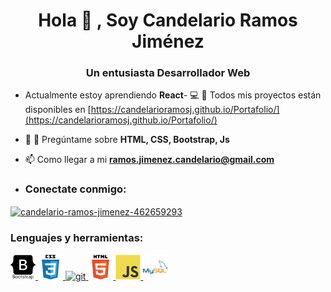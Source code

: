 <h1 align="center">Hola 👋 , Soy Candelario Ramos Jiménez</h1><h3 align="center">Un entusiasta Desarrollador Web</h3>


- Actualmente estoy aprendiendo **React**- 💻 👨 Todos mis proyectos están disponibles en [https://candelarioramosj.github.io/Portafolio/](https://candelarioramosj.github.io/Portafolio/)

- 💬 🌱 Pregúntame sobre **HTML, CSS, Bootstrap, Js**



- 📫 Como llegar a mi **ramos.jimenez.candelario@gmail.com**
- <h3 align="left">Conectate conmigo:</h3>
<p align="left">
<a href="https://linkedin.com/in/candelario-ramos-jimenez-462659293" target="blank">
  <img align="center" src="https://raw.githubusercontent.com/rahuldkjain/github-profile-readme-generator/master/src/images/icons/Social/linked-in-alt.svg" alt=" candelario-ramos-jimenez-462659293" height="30" width="40" />
</a>
</p><h3 align="left">Lenguajes y herramientas:</h3>
<p align="left">



<a href="https://getbootstrap.com" target="_blank" rel="noreferrer"> 
  <img src="https://raw.githubusercontent.com/devicons/devicon/master/icons/bootstrap/bootstrap-plain-wordmark.svg" alt="bootstrap" width="40" height="40"/> 
</a> 
<a href="https://www.w3schools.com/css/" target="_blank" rel="noreferrer">
  <img src="https://raw.githubusercontent.com/devicons/devicon/master/icons/css3/css3-original-wordmark.svg" alt="css3" width="40" height="40"/> 
</a> 
<a href="https://git-scm.com/" target="_blank" rel="noreferrer">
  <img src="https://www.vectorlogo.zone/logos/git-scm/git-scm-icon.svg" alt="git" width="40" height="40"/> 
</a> 
<a href="https://www.w3.org/html/" target="_blank" rel="noreferrer">
  <img src="https://raw.githubusercontent.com/devicons/devicon/master/icons/html5/html5-original-wordmark.svg" alt="html5" width="40" height="40"/> 
</a> 
<a href="https://developer.mozilla.org/en-US/docs/Web/JavaScript" target="_blank" rel="noreferrer">
  <img src="https://raw.githubusercontent.com/devicons/devicon/master/icons/javascript/javascript-original.svg" alt="javascript" width="40" height="40"/> 
</a> 
<a href="https://www.mysql.com/" target="_blank" rel="noreferrer">
  <img src="https://raw.githubusercontent.com/devicons/devicon/master/icons/mysql/mysql-original-wordmark.svg" alt="mysql" width="40" height="40"/> 
</a> 
</p>

